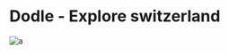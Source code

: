 # Dodle - Explore switzerland
![a](https://www.alpenjoy.de/wp-content/uploads/2012/03/Schweiz-Sommerurlaub-1.jpg)
